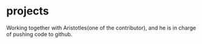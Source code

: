 # projects
Working together with Aristotles(one of the contributor), and he is in charge of pushing code to github.
